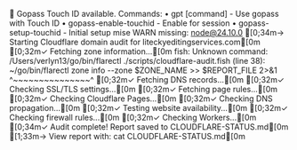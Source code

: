 🔐 Gopass Touch ID available. Commands:
• gpt [command] - Use gopass with Touch ID
• gopass-enable-touchid - Enable for session
• gopass-setup-touchid - Initial setup
mise WARN missing: node@24.10.0
[0;34m→ Starting Cloudflare domain audit for liteckyeditingservices.com[0m
[0;32m✓ Fetching zone information...[0m
fish: Unknown command: /Users/verlyn13/go/bin/flarectl
./scripts/cloudflare-audit.fish (line 38):
~/go/bin/flarectl zone info --zone $ZONE_NAME >> $REPORT_FILE 2>&1
^~~~~~~~~~~~~~~~^
[0;32m✓ Fetching DNS records...[0m
[0;32m✓ Checking SSL/TLS settings...[0m
[0;32m✓ Fetching page rules...[0m
[0;32m✓ Checking Cloudflare Pages...[0m
[0;32m✓ Checking DNS propagation...[0m
[0;32m✓ Testing website availability...[0m
[0;32m✓ Checking firewall rules...[0m
[0;32m✓ Checking Workers...[0m
[0;34m✓ Audit complete! Report saved to CLOUDFLARE-STATUS.md[0m
[1;33m→ View report with: cat CLOUDFLARE-STATUS.md[0m
